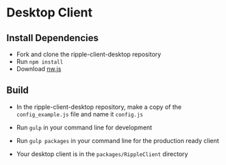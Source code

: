 # Desktop Client

## Install Dependencies

- Fork and clone the ripple-client-desktop repository 
- Run `npm install`
- Download [nw.js](https://github.com/nwjs/npm-installer)

## Build

- In the ripple-client-desktop repository, make a copy of the `config_example.js` file and name it `config.js`
- Run `gulp` in your command line for development

- Run `gulp packages` in your command line for the production ready client
- Your desktop client is in the `packages/RippleClient` directory
